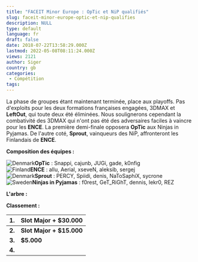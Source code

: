 ```yaml
---
title: "FACEIT Minor Europe : OpTic et NiP qualifiés"
slug: faceit-minor-europe-optic-et-nip-qualifies
description: NULL
type: default
language: fr
draft: false
date: 2018-07-22T13:58:29.000Z
lastmod: 2022-05-08T08:11:24.000Z
views: 2121
author: Siger
country: gb
categories:
 - Compétition
tags:
---
```

La phase de groupes étant maintenant terminée, place aux playoffs. Pas d'exploits pour les deux formations françaises engagées, 3DMAX et **LeftOut**, qui toute deux été éliminées. Nous soulignerons cependant la combativité des 3DMAX qui n'ont pas été des adversaires faciles à vaincre pour les **ENCE**. La première demi-finale opposera **OpTic** aux Ninjas in Pyjamas. De l'autre coté, **Sprout**, vainqueurs des NiP, affronteront les Finlandais de **ENCE**.

**Composition des équipes :**

![Denmark](/images/countries/dk.svg)⁠**OpTic** : Snappi, cajunb, JUGi, gade, k0nfig  
![Finland](/images/countries/fi.svg)⁠**ENCE** : allu, Aerial, xseveN, aleksib, sergej  
![Denmark](/images/countries/dk.svg)⁠**Sprout** : PERCY, Spiidi, denis, NaToSaphiX, sycrone  
![Sweden](/images/countries/se.svg)⁠⁠**Ninjas in Pyjamas** : f0rest, GeT\_RiGhT, dennis, lekr0, REZ

**L'arbre :**

**Classement :**

| **1.** | **Slot Major + $30.000** |
| ------ | ------------------------ |
| **2.** | **Slot Major + $15.000** |
| **3.** | **$5.000**               |
| **4.** |                          |

  
